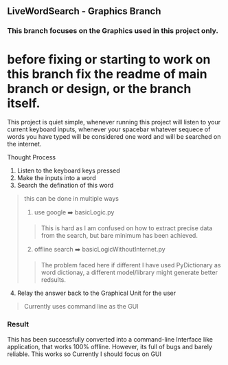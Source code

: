 ## LiveWordSearch - Graphics Branch
### This branch focuses on the Graphics used in this project only.
# before fixing or starting to work on this branch fix the readme of main branch or design, or the branch itself.

This project is quiet simple, whenever running this project will listen to your current keyboard inputs, whenever your spacebar whatever sequece of words you have typed will be considered one word and will be searched on the internet.

Thought Process
1. Listen to the keyboard keys pressed
2. Make the inputs into a word
3. Search the defination of this word
> this can be done in multiple ways
> 1. use google ➡️ basicLogic.py
>> This is hard as I am confused on how to extract precise data from the search, but bare minimum has been achieved.
> 2. offline search ➡️ basicLogicWithoutInternet.py
>> The problem faced here if different I have used PyDictionary as word dictionay, a different model/library might generate better redsults.
4. Relay the answer back to the Graphical Unit for the user
> Currently uses command line as the GUI

### Result
This has been successfully converted into a command-line Interface like application, that works 100% offline. However, its full of bugs and barely reliable. This works so Currently I should focus on GUI
